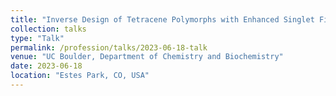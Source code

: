```yaml
---
title: "Inverse Design of Tetracene Polymorphs with Enhanced Singlet Fission Performance by Property-Based Genetic Algorithm Optimization"
collection: talks
type: "Talk"
permalink: /profession/talks/2023-06-18-talk
venue: "UC Boulder, Department of Chemistry and Biochemistry"
date: 2023-06-18
location: "Estes Park, CO, USA"
---
```


<!-- This is a description of your talk, which is a markdown file that can be all markdown-ified like any other post. Yay markdown! -->

